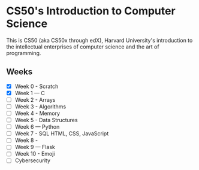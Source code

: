 # CS50's Introduction to Computer Science

This is CS50 (aka CS50x through edX), Harvard University's introduction to the intellectual enterprises of computer science and the art of programming.

## Weeks
- [x] Week 0 - Scratch
- [x] Week 1 — C 
- [ ] Week 2 - Arrays
- [ ] Week 3 - Algorithms
- [ ] Week 4 - Memory
- [ ] Week 5 - Data Structures
- [ ] Week 6 — Python
- [ ] Week 7 - SQL HTML, CSS, JavaScript
- [ ] Week 8 -
- [ ] Week 9 — Flask
- [ ] Week 10 - Emoji
- [ ] Cybersecurity